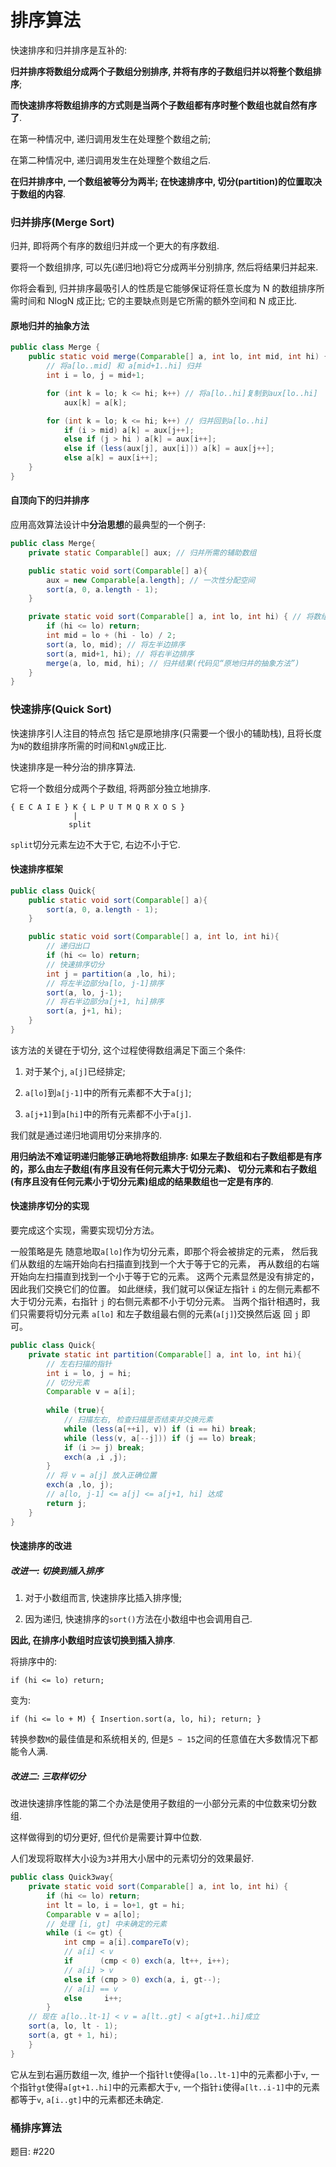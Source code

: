 # 排序算法

快速排序和归并排序是互补的:

**归并排序将数组分成两个子数组分别排序, 并将有序的子数组归并以将整个数组排序**;

**而快速排序将数组排序的方式则是当两个子数组都有序时整个数组也就自然有序了**.

在第一种情况中, 递归调用发生在处理整个数组之前;

在第二种情况中, 递归调用发生在处理整个数组之后.

**在归并排序中, 一个数组被等分为两半; 在快速排序中, 切分(partition)的位置取决于数组的内容**.

### 归并排序(Merge Sort)

归并, 即将两个有序的数组归并成一个更大的有序数组.

要将一个数组排序, 可以先(递归地)将它分成两半分别排序, 然后将结果归并起来.

你将会看到, 归并排序最吸引人的性质是它能够保证将任意长度为 N 的数组排序所需时间和 NlogN 成正比;
它的主要缺点则是它所需的额外空间和 N 成正比.

#### 原地归并的抽象方法

```java
public class Merge {
    public static void merge(Comparable[] a, int lo, int mid, int hi) { 
        // 将a[lo..mid] 和 a[mid+1..hi] 归并
        int i = lo, j = mid+1;

        for (int k = lo; k <= hi; k++) // 将a[lo..hi]复制到aux[lo..hi] 
            aux[k] = a[k];

        for (int k = lo; k <= hi; k++) // 归并回到a[lo..hi] 
            if (i > mid) a[k] = aux[j++]; 
            else if (j > hi ) a[k] = aux[i++]; 
            else if (less(aux[j], aux[i])) a[k] = aux[j++]; 
            else a[k] = aux[i++];
    }
}
```

#### 自顶向下的归并排序

应用高效算法设计中**分治思想**的最典型的一个例子:

```java
public class Merge{
    private static Comparable[] aux; // 归并所需的辅助数组

    public static void sort(Comparable[] a){
        aux = new Comparable[a.length]; // 一次性分配空间 
        sort(a, 0, a.length - 1);
    }

    private static void sort(Comparable[] a, int lo, int hi) { // 将数组a[lo..hi]排序
        if (hi <= lo) return;
        int mid = lo + (hi - lo) / 2;
        sort(a, lo, mid); // 将左半边排序
        sort(a, mid+1, hi); // 将右半边排序
        merge(a, lo, mid, hi); // 归并结果(代码见“原地归并的抽象方法”)
    } 
}
```

### 快速排序(Quick Sort)

快速排序引人注目的特点包 括它是原地排序(只需要一个很小的辅助栈), 
且将长度为`N`的数组排序所需的时间和`NlgN`成正比.

快速排序是一种分治的排序算法. 

它将一个数组分成两个子数组, 将两部分独立地排序.

```
{ E C A I E } K { L P U T M Q R X O S }
              | 
             split 
```

`split`切分元素左边不大于它, 右边不小于它.

#### 快速排序框架

```java
public class Quick{
    public static void sort(Comparable[] a){
        sort(a, 0, a.length - 1);
    }

    public static void sort(Comparable[] a, int lo, int hi){
        // 递归出口
        if (hi <= lo) return;
        // 快速排序切分
        int j = partition(a ,lo, hi);
        // 将左半边部分a[lo, j-1]排序
        sort(a, lo, j-1);
        // 将右半边部分a[j+1, hi]排序
        sort(a, j+1, hi);
    }
}
```

该方法的关键在于切分, 这个过程使得数组满足下面三个条件:

1. 对于某个`j`, `a[j]`已经排定;

2. `a[lo]`到`a[j-1]`中的所有元素都不大于`a[j]`;

3. `a[j+1]`到`a[hi]`中的所有元素都不小于`a[j]`.

我们就是通过递归地调用切分来排序的.

**用归纳法不难证明递归能够正确地将数组排序:
如果左子数组和右子数组都是有序的，那么由左子数组(有序且没有任何元素大于切分元素)、
切分元素和右子数组(有序且没有任何元素小于切分元素)组成的结果数组也一定是有序的**.

#### 快速排序切分的实现

要完成这个实现，需要实现切分方法。

一般策略是先 随意地取`a[lo]`作为切分元素，即那个将会被排定的元素，
然后我们从数组的左端开始向右扫描直到找到一个大于等于它的元素，
再从数组的右端开始向左扫描直到找到一个小于等于它的元素。
这两个元素显然是没有排定的，因此我们交换它们的位置。
如此继续，我们就可以保证左指针 `i` 的左侧元素都不大于切分元素，右指针 `j` 的右侧元素都不小于切分元素。
当两个指针相遇时，我们只需要将切分元素 `a[lo]` 和左子数组最右侧的元素(`a[j]`)交换然后返 回 `j` 即可。

```java
public class Quick{
    private static int partition(Comparable[] a, int lo, int hi){
        // 左右扫描的指针
        int i = lo, j = hi;
        // 切分元素
        Comparable v = a[i];
        
        while (true){
            // 扫描左右, 检查扫描是否结束并交换元素
            while (less(a[++i], v)) if (i == hi) break;
            while (less(v, a[--j])) if (j == lo) break;
            if (i >= j) break;
            exch(a ,i ,j);           
        }
        // 将 v = a[j] 放入正确位置
        exch(a ,lo, j);
        // a[lo, j-1] <= a[j] <= a[j+1, hi] 达成
        return j;
    }
}
```

#### 快速排序的改进 

##### 改进一: **切换到插入排序**

1. 对于小数组而言, 快速排序比插入排序慢;

2. 因为递归, 快速排序的`sort()`方法在小数组中也会调用自己.

**因此, 在排序小数组时应该切换到插入排序**.

将排序中的:
```
if (hi <= lo) return;
```

变为:
```
if (hi <= lo + M) { Insertion.sort(a, lo, hi); return; }
```

转换参数`M`的最佳值是和系统相关的, 但是`5 ~ 15`之间的任意值在大多数情况下都能令人满.

##### 改进二: **三取样切分**

改进快速排序性能的第二个办法是使用子数组的一小部分元素的中位数来切分数组.

这样做得到的切分更好, 但代价是需要计算中位数.

人们发现将取样大小设为`3`并用大小居中的元素切分的效果最好.

```java
public class Quick3way{
    private static void sort(Comparable[] a, int lo, int hi) {
        if (hi <= lo) return;
        int lt = lo, i = lo+1, gt = hi;
        Comparable v = a[lo];
        // 处理 [i, gt] 中未确定的元素
        while (i <= gt) {
            int cmp = a[i].compareTo(v);
            // a[i] < v
            if      (cmp < 0) exch(a, lt++, i++);
            // a[i] > v
            else if (cmp > 0) exch(a, i, gt--);
            // a[i] == v
            else     i++;
        } 
    // 现在 a[lo..lt-1] < v = a[lt..gt] < a[gt+1..hi]成立 
    sort(a, lo, lt - 1);
    sort(a, gt + 1, hi);
    } 
}
```

它从左到右遍历数组一次,
维护一个指针`lt`使得`a[lo..lt-1]`中的元素都小于`v`,
一个指针`gt`使得`a[gt+1..hi]`中的元素都大于`v`,
一个指针`i`使得`a[lt..i-1]`中的元素都等于`v`,
`a[i..gt]`中的元素都还未确定.

### 桶排序算法

题目: #220